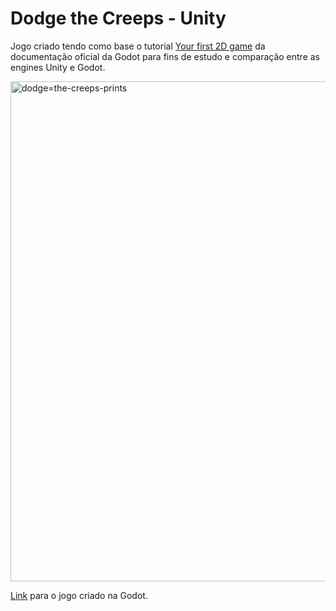 # Dodge the Creeps - Unity

Jogo criado tendo como base o tutorial [Your first 2D game](https://docs.godotengine.org/en/stable/getting_started/first_2d_game/index.html) da documentação oficial da Godot para fins de estudo e comparação entre as engines Unity e Godot.

<img src="https://github.com/allysonjeronimo/dodge-the-creeps-unity/assets/32485354/54f94713-06d8-4e5f-b397-364e4f08947d" alt="dodge=the-creeps-prints" width="800"/>

[Link](https://github.com/allysonjeronimo/godot-dodge-the-creeps-2d) para o jogo criado na Godot.

